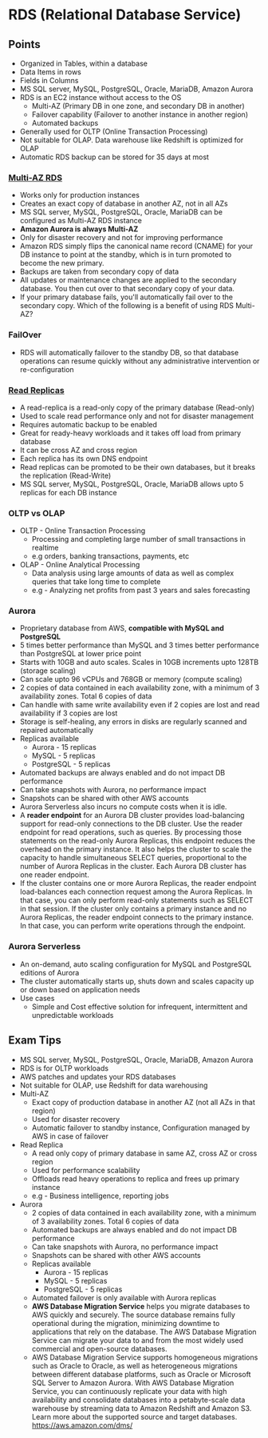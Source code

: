 # RDS (Relational Database Service)

## Points

- Organized in Tables, within a database
- Data Items in rows
- Fields in Columns
- MS SQL server, MySQL, PostgreSQL, Oracle, MariaDB, Amazon Aurora
- RDS is an EC2 instance without access to the OS
  - Multi-AZ (Primary DB in one zone, and secondary DB in another)
  - Failover capability (Failover to another instance in another region)
  - Automated backups
- Generally used for OLTP (Online Transaction Processing)
- Not suitable for OLAP. Data warehouse like Redshift is optimized for OLAP
- Automatic RDS backup can be stored for 35 days at most

### [Multi-AZ RDS](./Multi-AZ%20RDS.png)

- Works only for production instances
- Creates an exact copy of database in another AZ, not in all AZs
- MS SQL server, MySQL, PostgreSQL, Oracle, MariaDB can be configured as Multi-AZ RDS instance
- **Amazon Aurora is always Multi-AZ**
- Only for disaster recovery and not for improving performance
- Amazon RDS simply flips the canonical name record (CNAME) for your DB instance to point at the standby, which is in turn promoted to become the new primary.
- Backups are taken from secondary copy of data
- All updates or maintenance changes are applied to the secondary database. You then cut over to that secondary copy of your data.
- If your primary database fails, you'll automatically fail over to the secondary copy. Which of the following is a benefit of using RDS Multi-AZ?

### FailOver

- RDS will automatically failover to the standby DB, so that database operations can resume quickly without any administrative intervention or re-configuration

### [Read Replicas](./Read%20Replica.png)

- A read-replica is a read-only copy of the primary database (Read-only)
- Used to scale read performance only and not for disaster management
- Requires automatic backup to be enabled
- Great for ready-heavy workloads and it takes off load from primary database
- It can be cross AZ and cross region
- Each replica has its own DNS endpoint
- Read replicas can be promoted to be their own databases, but it breaks the replication (Read-Write)
- MS SQL server, MySQL, PostgreSQL, Oracle, MariaDB allows upto 5 replicas for each DB instance

### OLTP vs OLAP

- OLTP - Online Transaction Processing
  - Processing and completing large number of small transactions in realtime
  - e.g orders, banking transactions, payments, etc
- OLAP - Online Analytical Processing
  - Data analysis using large amounts of data as well as complex queries that take long time to complete
  - e.g - Analyzing net profits from past 3 years and sales forecasting

### Aurora

- Proprietary database from AWS, **compatible with MySQL and PostgreSQL**
- 5 times better performance than MySQL and 3 times better performance than PostgreSQL at lower price point
- Starts with 10GB and auto scales. Scales in 10GB increments upto 128TB (storage scaling)
- Can scale upto 96 vCPUs and 768GB or memory (compute scaling)
- 2 copies of data contained in each availability zone, with a minimum of 3 availability zones. Total 6 copies of data
- Can handle with same write availability even if 2 copies are lost and read availability if 3 copies are lost
- Storage is self-healing, any errors in disks are regularly scanned and repaired automatically
- Replicas available
  - Aurora - 15 replicas
  - MySQL - 5 replicas
  - PostgreSQL - 5 replicas
- Automated backups are always enabled and do not impact DB performance
- Can take snapshots with Aurora, no performance impact
- Snapshots can be shared with other AWS accounts
- Aurora Serverless also incurs no compute costs when it is idle.
- A **reader endpoint** for an Aurora DB cluster provides load-balancing support for read-only connections to the DB cluster. Use the reader endpoint for read operations, such as queries. By processing those statements on the read-only Aurora Replicas, this endpoint reduces the overhead on the primary instance. It also helps the cluster to scale the capacity to handle simultaneous SELECT queries, proportional to the number of Aurora Replicas in the cluster. Each Aurora DB cluster has one reader endpoint.
- If the cluster contains one or more Aurora Replicas, the reader endpoint load-balances each connection request among the Aurora Replicas. In that case, you can only perform read-only statements such as SELECT in that session. If the cluster only contains a primary instance and no Aurora Replicas, the reader endpoint connects to the primary instance. In that case, you can perform write operations through the endpoint.

### Aurora Serverless

- An on-demand, auto scaling configuration for MySQL and PostgreSQL editions of Aurora
- The cluster automatically starts up, shuts down and scales capacity up or down based on application needs
- Use cases
  - Simple and Cost effective solution for infrequent, intermittent and unpredictable workloads

## Exam Tips

- MS SQL server, MySQL, PostgreSQL, Oracle, MariaDB, Amazon Aurora
- RDS is for OLTP workloads
- AWS patches and updates your RDS databases
- Not suitable for OLAP, use Redshift for data warehousing
- Multi-AZ
  - Exact copy of production database in another AZ (not all AZs in that region)
  - Used for disaster recovery
  - Automatic failover to standby instance, Configuration managed by AWS in case of failover
- Read Replica
  - A read only copy of primary database in same AZ, cross AZ or cross region
  - Used for performance scalability
  - Offloads read heavy operations to replica and frees up primary instance
  - e.g - Business intelligence, reporting jobs
- Aurora
  - 2 copies of data contained in each availability zone, with a minimum of 3 availability zones. Total 6 copies of data
  - Automated backups are always enabled and do not impact DB performance
  - Can take snapshots with Aurora, no performance impact
  - Snapshots can be shared with other AWS accounts
  - Replicas available
    - Aurora - 15 replicas
    - MySQL - 5 replicas
    - PostgreSQL - 5 replicas
  - Automated failover is only available with Aurora replicas
  - **AWS Database Migration Service** helps you migrate databases to AWS quickly and securely. The source database remains fully operational during the migration, minimizing downtime to applications that rely on the database. The AWS Database Migration Service can migrate your data to and from the most widely used commercial and open-source databases.
  - AWS Database Migration Service supports homogeneous migrations such as Oracle to Oracle, as well as heterogeneous migrations between different database platforms, such as Oracle or Microsoft SQL Server to Amazon Aurora. With AWS Database Migration Service, you can continuously replicate your data with high availability and consolidate databases into a petabyte-scale data warehouse by streaming data to Amazon Redshift and Amazon S3. Learn more about the supported source and target databases. https://aws.amazon.com/dms/
